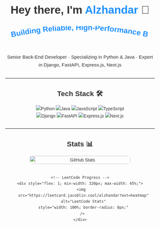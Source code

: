 <!-- Main container with improved font and layout -->
<div style="
  font-family: Poppins, 'Trebuchet MS', sans-serif;
  color: #333;
  line-height: 1.6;
  margin: 0 auto;
  max-width: 920px;
  padding: 0 1em;
  text-align: center;
">

  <!-- Page Title & Emoji -->
  <h1 style="font-size: 2.5em; margin-top: 1em;">
    Hey there, I'm <span style="color:#1E90FF;">Alzhandar</span> 🚀
  </h1>

  <!-- SVG Animated Text -->
  <svg width="480" height="72" viewBox="0 0 480 72" xmlns="http://www.w3.org/2000/svg">
    <path id="curvePath" d="M20,36 Q240,-10 460,36" fill="none" stroke="none" />
    <text font-size="24" font-weight="bold" fill="#1E90FF">
      <textPath href="#curvePath" startOffset="0">
        Building Reliable, High-Performance Back Ends...
      </textPath>
      <animate 
        attributeName="startOffset" 
        from="0" 
        to="240" 
        dur="6s" 
        repeatCount="indefinite" />
    </text>
  </svg>

  <!-- Short Professional Summary -->
  <p style="font-size: 1.1em;">
    Senior Back-End Developer · Specializing in Python & Java · Expert in Django, FastAPI, Express.js, Next.js
  </p>

  <hr style="border: 0; border-top: 1px solid #ccc; margin: 2em 0;" />

  <!-- Tech Stack -->
  <h2 style="font-size: 1.6em;">Tech Stack 🛠️</h2>

  <div style="margin: 15px 0;">
    <img src="https://img.shields.io/badge/Python-3776AB?style=for-the-badge&logo=python&logoColor=white" alt="Python" />
    <img src="https://img.shields.io/badge/Java-ED8B00?style=for-the-badge&logo=java&logoColor=white" alt="Java" />
    <img src="https://img.shields.io/badge/JavaScript-F7E018?style=for-the-badge&logo=javascript&logoColor=000" alt="JavaScript" />
    <img src="https://img.shields.io/badge/TypeScript-3178C6?style=for-the-badge&logo=typescript&logoColor=white" alt="TypeScript" />
    <br/>
    <img src="https://img.shields.io/badge/Django-0C4B33?style=for-the-badge&logo=django&logoColor=white" alt="Django" />
    <img src="https://img.shields.io/badge/FastAPI-009688?style=for-the-badge&logo=fastapi&logoColor=white" alt="FastAPI" />
    <img src="https://img.shields.io/badge/Express.js-404D59?style=for-the-badge" alt="Express.js" />
    <img src="https://img.shields.io/badge/Next.js-000000?style=for-the-badge&logo=nextdotjs&logoColor=white" alt="Next.js" />
  </div>

  <hr style="border: 0; border-top: 1px solid #ccc; margin: 2em 0;" />

  <!-- Stats Section -->
  <h2 style="font-size: 1.6em;">Stats 📊</h2>

  <div style="display: flex; justify-content: center; gap: 20px; flex-wrap: wrap;">
    <!-- GitHub Stats -->
    <div style="flex: 1; min-width: 320px; max-width: 45%;">
      <img 
        src="https://github-readme-stats.vercel.app/api?username=Alzhandar&show_icons=true&theme=tokyonight" 
        alt="GitHub Stats" 
        style="width: 100%; border-radius: 8px;" 
      />
    </div>

    <!-- LeetCode Progress -->
    <div style="flex: 1; min-width: 320px; max-width: 45%;">
      <img 
        src="https://leetcard.jacoblin.cool/alzhandar?ext=heatmap" 
        alt="LeetCode Stats" 
        style="width: 100%; border-radius: 8px;" 
      />
    </div>
  </div>

</div>
